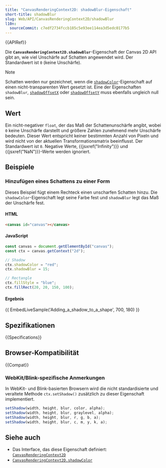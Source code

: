 ```yaml
---
title: "CanvasRenderingContext2D: shadowBlur-Eigenschaft"
short-title: shadowBlur
slug: Web/API/CanvasRenderingContext2D/shadowBlur
l10n:
  sourceCommit: c7edf2734fccb185c5e93ee114ea3d5edc0177b5
---
```


{{APIRef}}

Die **`CanvasRenderingContext2D.shadowBlur`**-Eigenschaft der Canvas 2D API gibt an, wie viel Unschärfe auf Schatten angewendet wird. Der Standardwert ist `0` (keine Unschärfe).

> [!NOTE]
> Schatten werden nur gezeichnet, wenn die [`shadowColor`](/de/docs/Web/API/CanvasRenderingContext2D/shadowColor)-Eigenschaft auf einen nicht-transparenten Wert gesetzt ist. Eine der Eigenschaften `shadowBlur`, [`shadowOffsetX`](/de/docs/Web/API/CanvasRenderingContext2D/shadowOffsetX) oder [`shadowOffsetY`](/de/docs/Web/API/CanvasRenderingContext2D/shadowOffsetY) muss ebenfalls ungleich null sein.

## Wert

Ein nicht-negativer `float`, der das Maß der Schattenunschärfe angibt, wobei `0` keine Unschärfe darstellt und größere Zahlen zunehmend mehr Unschärfe bedeuten. Dieser Wert entspricht keiner bestimmten Anzahl von Pixeln und wird nicht von der aktuellen Transformationsmatrix beeinflusst. Der Standardwert ist `0`. Negative Werte, {{jsxref("Infinity")}} und {{jsxref("NaN")}}-Werte werden ignoriert.

## Beispiele

### Hinzufügen eines Schattens zu einer Form

Dieses Beispiel fügt einem Rechteck einen unscharfen Schatten hinzu. Die `shadowColor`-Eigenschaft legt seine Farbe fest und `shadowBlur` legt das Maß der Unschärfe fest.

#### HTML

```html
<canvas id="canvas"></canvas>
```

#### JavaScript

```js
const canvas = document.getElementById("canvas");
const ctx = canvas.getContext("2d");

// Shadow
ctx.shadowColor = "red";
ctx.shadowBlur = 15;

// Rectangle
ctx.fillStyle = "blue";
ctx.fillRect(20, 20, 150, 100);
```

#### Ergebnis

{{ EmbedLiveSample('Adding_a_shadow_to_a_shape', 700, 180) }}

## Spezifikationen

{{Specifications}}

## Browser-Kompatibilität

{{Compat}}

### WebKit/Blink-spezifische Anmerkungen

In WebKit- und Blink-basierten Browsern wird die nicht standardisierte und veraltete Methode `ctx.setShadow()` zusätzlich zu dieser Eigenschaft implementiert.

```js
setShadow(width, height, blur, color, alpha);
setShadow(width, height, blur, graylevel, alpha);
setShadow(width, height, blur, r, g, b, a);
setShadow(width, height, blur, c, m, y, k, a);
```

## Siehe auch

- Das Interface, das diese Eigenschaft definiert: [`CanvasRenderingContext2D`](/de/docs/Web/API/CanvasRenderingContext2D)
- [`CanvasRenderingContext2D.shadowColor`](/de/docs/Web/API/CanvasRenderingContext2D/shadowColor)
